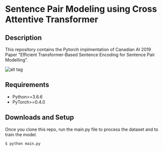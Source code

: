 # Sentence Pair Modeling using Cross Attentive Transformer
## Description
This repository contains the Pytorch implmentation of Canadian AI 2019 Paper "Efficient Transformer-Based Sentence Encoding for Sentence Pair Modelling".

![alt tag](https://user-images.githubusercontent.com/2604334/56942828-b7336100-6aea-11e9-86f8-72616375eded.png) 

## Requirements
  * Python>=3.6.6
  * PyTorch>=0.4.0

## Downloads and Setup
Once you clone this repo, run the main.py file to process the dataset and to train the model.
```shell
$ python main.py
```





